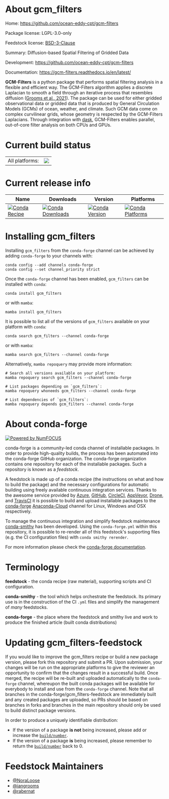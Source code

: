 About gcm_filters
=================

Home: https://github.com/ocean-eddy-cpt/gcm-filters

Package license: LGPL-3.0-only

Feedstock license: [BSD-3-Clause](https://github.com/conda-forge/gcm_filters-feedstock/blob/main/LICENSE.txt)

Summary: Diffusion-based Spatial Filtering of Gridded Data

Development: https://github.com/ocean-eddy-cpt/gcm-filters

Documentation: https://gcm-filters.readthedocs.io/en/latest/

**GCM-Filters** is a python package that performs spatial filtering analysis in a flexible and efficient way.
The GCM-Filters algorithm applies a discrete Laplacian to smooth a field through an iterative process that resembles
diffusion ([Grooms et al., 2021](https://doi.org/10.1029/2021MS002552)). The package can be used for either gridded
observational data or gridded data that is produced by General Circulation Models (GCMs) of ocean, weather, and climate.
Such GCM data come on complex curvilinear grids, whose geometry is respected by the GCM-Filters Laplacians. Through
integration with [dask](https://dask.org/), GCM-Filters enables parallel, out-of-core filter analysis on both CPUs and GPUs.


Current build status
====================


<table><tr><td>All platforms:</td>
    <td>
      <a href="https://dev.azure.com/conda-forge/feedstock-builds/_build/latest?definitionId=13822&branchName=main">
        <img src="https://dev.azure.com/conda-forge/feedstock-builds/_apis/build/status/gcm_filters-feedstock?branchName=main">
      </a>
    </td>
  </tr>
</table>

Current release info
====================

| Name | Downloads | Version | Platforms |
| --- | --- | --- | --- |
| [![Conda Recipe](https://img.shields.io/badge/recipe-gcm_filters-green.svg)](https://anaconda.org/conda-forge/gcm_filters) | [![Conda Downloads](https://img.shields.io/conda/dn/conda-forge/gcm_filters.svg)](https://anaconda.org/conda-forge/gcm_filters) | [![Conda Version](https://img.shields.io/conda/vn/conda-forge/gcm_filters.svg)](https://anaconda.org/conda-forge/gcm_filters) | [![Conda Platforms](https://img.shields.io/conda/pn/conda-forge/gcm_filters.svg)](https://anaconda.org/conda-forge/gcm_filters) |

Installing gcm_filters
======================

Installing `gcm_filters` from the `conda-forge` channel can be achieved by adding `conda-forge` to your channels with:

```
conda config --add channels conda-forge
conda config --set channel_priority strict
```

Once the `conda-forge` channel has been enabled, `gcm_filters` can be installed with `conda`:

```
conda install gcm_filters
```

or with `mamba`:

```
mamba install gcm_filters
```

It is possible to list all of the versions of `gcm_filters` available on your platform with `conda`:

```
conda search gcm_filters --channel conda-forge
```

or with `mamba`:

```
mamba search gcm_filters --channel conda-forge
```

Alternatively, `mamba repoquery` may provide more information:

```
# Search all versions available on your platform:
mamba repoquery search gcm_filters --channel conda-forge

# List packages depending on `gcm_filters`:
mamba repoquery whoneeds gcm_filters --channel conda-forge

# List dependencies of `gcm_filters`:
mamba repoquery depends gcm_filters --channel conda-forge
```


About conda-forge
=================

[![Powered by
NumFOCUS](https://img.shields.io/badge/powered%20by-NumFOCUS-orange.svg?style=flat&colorA=E1523D&colorB=007D8A)](https://numfocus.org)

conda-forge is a community-led conda channel of installable packages.
In order to provide high-quality builds, the process has been automated into the
conda-forge GitHub organization. The conda-forge organization contains one repository
for each of the installable packages. Such a repository is known as a *feedstock*.

A feedstock is made up of a conda recipe (the instructions on what and how to build
the package) and the necessary configurations for automatic building using freely
available continuous integration services. Thanks to the awesome service provided by
[Azure](https://azure.microsoft.com/en-us/services/devops/), [GitHub](https://github.com/),
[CircleCI](https://circleci.com/), [AppVeyor](https://www.appveyor.com/),
[Drone](https://cloud.drone.io/welcome), and [TravisCI](https://travis-ci.com/)
it is possible to build and upload installable packages to the
[conda-forge](https://anaconda.org/conda-forge) [Anaconda-Cloud](https://anaconda.org/)
channel for Linux, Windows and OSX respectively.

To manage the continuous integration and simplify feedstock maintenance
[conda-smithy](https://github.com/conda-forge/conda-smithy) has been developed.
Using the ``conda-forge.yml`` within this repository, it is possible to re-render all of
this feedstock's supporting files (e.g. the CI configuration files) with ``conda smithy rerender``.

For more information please check the [conda-forge documentation](https://conda-forge.org/docs/).

Terminology
===========

**feedstock** - the conda recipe (raw material), supporting scripts and CI configuration.

**conda-smithy** - the tool which helps orchestrate the feedstock.
                   Its primary use is in the construction of the CI ``.yml`` files
                   and simplify the management of *many* feedstocks.

**conda-forge** - the place where the feedstock and smithy live and work to
                  produce the finished article (built conda distributions)


Updating gcm_filters-feedstock
==============================

If you would like to improve the gcm_filters recipe or build a new
package version, please fork this repository and submit a PR. Upon submission,
your changes will be run on the appropriate platforms to give the reviewer an
opportunity to confirm that the changes result in a successful build. Once
merged, the recipe will be re-built and uploaded automatically to the
`conda-forge` channel, whereupon the built conda packages will be available for
everybody to install and use from the `conda-forge` channel.
Note that all branches in the conda-forge/gcm_filters-feedstock are
immediately built and any created packages are uploaded, so PRs should be based
on branches in forks and branches in the main repository should only be used to
build distinct package versions.

In order to produce a uniquely identifiable distribution:
 * If the version of a package **is not** being increased, please add or increase
   the [``build/number``](https://docs.conda.io/projects/conda-build/en/latest/resources/define-metadata.html#build-number-and-string).
 * If the version of a package **is** being increased, please remember to return
   the [``build/number``](https://docs.conda.io/projects/conda-build/en/latest/resources/define-metadata.html#build-number-and-string)
   back to 0.

Feedstock Maintainers
=====================

* [@NoraLoose](https://github.com/NoraLoose/)
* [@iangrooms](https://github.com/iangrooms/)
* [@rabernat](https://github.com/rabernat/)

